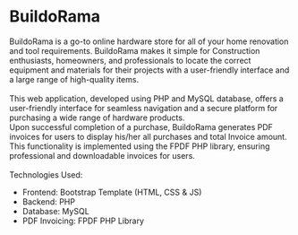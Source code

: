 # BuildoRama
BuildoRama is a go-to online hardware store for all of your home renovation and tool requirements. BuildoRama makes it simple for Construction enthusiasts, homeowners, and professionals to locate the correct equipment and materials for their projects with a user-friendly interface and a large range of high-quality items.
<br>
<br>
This web application, developed using PHP and MySQL database, offers a user-friendly interface for seamless navigation and a secure platform for purchasing a wide range of hardware products.
<br>
Upon successful completion of a purchase, BuildoRama generates PDF invoices for users to display his/her all purchases and total Invoice amount. This functionality is implemented using the FPDF PHP library, ensuring professional and downloadable invoices for users.
<br>
<br>
Technologies Used:
<ul>
<li> Frontend: Bootstrap Template (HTML, CSS & JS) </li>
<li>Backend: PHP </li>
<li>Database: MySQL </li>
<li>PDF Invoicing: FPDF PHP Library </li>
</ul>
